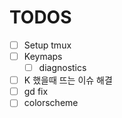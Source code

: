 # TODOS

- [ ] Setup tmux
- [ ] Keymaps
  - [ ] diagnostics
- [ ] K 했을때 뜨는 이슈 해결
- [ ] gd fix
- [ ] colorscheme
